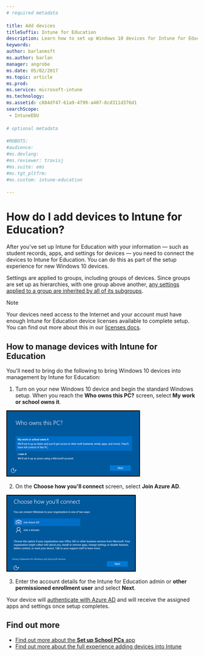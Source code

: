```yaml
---
# required metadata

title: Add devices
titleSuffix: Intune for Education
description: Learn how to set up Windows 10 devices for Intune for Education.
keywords:
author: barlanmsft
ms.author: barlan
manager: angrobe
ms.date: 05/02/2017
ms.topic: article
ms.prod:
ms.service: microsoft-intune
ms.technology:
ms.assetid: c884df47-61a9-4799-a407-8cd311d376d1
searchScope:
 - IntuneEDU

# optional metadata

#ROBOTS:
#audience:
#ms.devlang:
#ms.reviewer: travisj
#ms.suite: ems
#ms.tgt_pltfrm:
#ms.custom: intune-education

---
```


# How do I add devices to Intune for Education?

After you've set up Intune for Education with your information — such as student records, apps, and settings for devices — you need to connect the devices to Intune for Education. You can do this as part of the setup experience for new Windows 10 devices.

Settings are applied to groups, including groups of devices. Since groups are set up as hierarchies, with one group above another, [any settings applied to a group are inherited by all of its subgroups](settings-inheritance.md).

> [!NOTE]
> Your devices need access to the Internet and your account must have enough Intune for Education device licenses available to complete setup. You can find out more about this in our [licenses docs](https://docs.microsoft.com/intune).

## How to manage devices with Intune for Education

You'll need to bring do the following to bring Windows 10 devices into management by Intune for Education:

1. Turn on your new Windows 10 device and begin the standard Windows setup. When you reach the **Who owns this PC?** screen, select **My work or school owns it**.

  ![Screenshot of the "Who owns this PC?" screen in Windows setup](./media/devices-001-who-owns-this-pc.png)

2. On the **Choose how you'll connect** screen, select **Join Azure AD**.

  ![Screenshot of the "Choose how you connect" screen in Windows setup](./media/devices-002-how-you-connect-pc.png)

3. Enter the account details for the Intune for Education admin or **other permissioned enrollment user** and select **Next**.

Your device will [authenticate with Azure AD](https://docs.microsoft.com/azure/active-directory/active-directory-conditional-access) and will receive the assigned apps and settings once setup completes.

## Find out more
- [Find out more about the **Set up School PCs** app](https://docs.microsoft.com/education/windows/use-set-up-school-pcs-app)
- [Find out more about the full experience adding devices into Intune](https://docs.microsoft.com/intune/deploy-use/enroll-devices-in-microsoft-intune)
